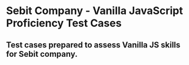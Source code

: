 # Sebit Company - Vanilla JavaScript Proficiency Test Cases

## Test cases prepared to assess Vanilla JS skills for Sebit company.
